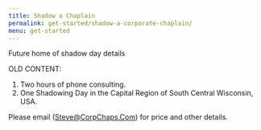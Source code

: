 ```yaml
---
title: Shadow a Chaplain
permalink: get-started/shadow-a-corporate-chaplain/
menu: get-started
---
```

Future home of shadow day details

OLD CONTENT:

1.  Two hours of phone consulting.
2.  One Shadowing Day in the Capital Region of South Central Wisconsin, USA.

Please email ([Steve@CorpChaps.Com](mailto:Steve@CorpChaps.Com)) for price and other details.
